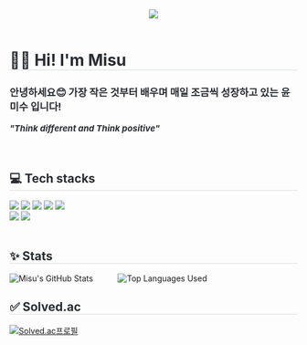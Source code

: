 <div align= "center">
    <img src="https://capsule-render.vercel.app/api?type=rounded&color=0:ffe4e1,100:fffafa&height=120&text=Welcome%20to%20Misu's%20Github%20♡&animation=twinkling&fontColor=000000&fontSize=40" />
    </div><br>
    <div style="text-align: left;"> 
    <h1 style="border-bottom: 1px solid #d8dee4; color: #282d33;">👩‍💻 Hi! I'm Misu</h1>  
    <div style="font-weight: 700; font-size: 15px; text-align: left; color: #282d33;"> <h3>안녕하세요😊 가장 작은 것부터 배우며 매일 조금씩 성장하고 있는 윤미수 입니다!</h3> <em>"Think different and Think positive"</em></div> 
    </div> <br><br>
    <div style="text-align: left;">
    <h2 style="border-bottom: 1px solid #d8dee4; color: #282d33;"> 💻 Tech stacks </h2> 
    <div style="margin: ; text-align: left;" "text-align: left;"> <img src="https://img.shields.io/badge/C-A8B9CC?style=for-the-badge&logo=C&logoColor=white">
          <img src="https://img.shields.io/badge/Python-3776AB?style=for-the-badge&logo=Python&logoColor=white">
          <img src="https://img.shields.io/badge/HTML5-E34F26?style=for-the-badge&logo=HTML5&logoColor=white">
          <img src="https://img.shields.io/badge/CSS3-1572B6?style=for-the-badge&logo=CSS3&logoColor=white">
          <img src="https://img.shields.io/badge/Javascript-F7DF1E?style=for-the-badge&logo=Javascript&logoColor=white">
          <br/><img src="https://img.shields.io/badge/Figma-F24E1E?style=for-the-badge&logo=Figma&logoColor=white">
          <img src="https://img.shields.io/badge/MySQL-4479A1?style=for-the-badge&logo=MySQL&logoColor=white">
          </div><br>
    </div> 
    <div style="text-align: left;"> 
      <h2 style="border-bottom: 1px solid #d8dee4; color: #282d33;"> ✨ Stats </h2>
      <div style="text-align: left;">
          <img src="https://github-readme-stats.vercel.app/api?username=yoonmisu&theme=shadow_red&show_icons=true&custom_title=Misu's%20GitHub%20Stats" alt="Misu's GitHub Stats">
          &nbsp;&nbsp;&nbsp;&nbsp;&nbsp;&nbsp;&nbsp;&nbsp;&nbsp;
        <img src="https://github-readme-stats.vercel.app/api/top-langs/?username=yoonmisu&layout=compact&theme=shadow_red" alt="Top Languages Used">
      </div>
    </div>
    <div style="text-align: left;"> 
      <h2 style="border-bottom: 1px solid #d8dee4; color: #282d33;"> ✅ Solved.ac </h2>
      <div style="text-align: left;">
        <p><a href="https://solved.ac/ymisu">
            <img src="http://mazassumnida.wtf/api/v2/generate_badge?boj=ymisu" alt="Solved.ac프로필">
        </a></p>
      </div><br>
    </div>
    

